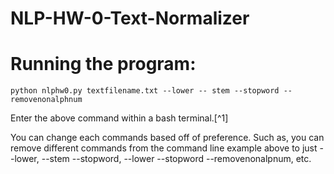# NLP-HW-0-Text-Normalizer

# Running the program:

`python nlphw0.py textfilename.txt --lower -- stem --stopword --removenonalphnum`

Enter the above command within a bash terminal.[^1]

You can change each commands based off of preference. Such as, you can remove different commands from the command line example above to just --lower, --stem --stopword,     --lower --stopword --removenonalpnum, etc. 
